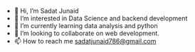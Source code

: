 - 👋 Hi, I’m Sadat Junaid
- 👀 I’m interested in Data Science and backend development
- 🌱 I’m currently learning data analysis and python
- 💞️ I’m looking to collaborate on web development.
- 📫 How to reach me sadatjunaid786@gmail.com

<!---
Invocate-coder17/Invocate-coder17 is a ✨ special ✨ repository because its `README.md` (this file) appears on your GitHub profile.
You can click the Preview link to take a look at your changes.
--->
